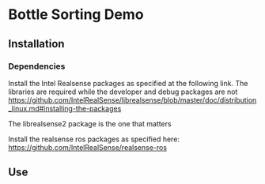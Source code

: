 # Bottle Sorting Demo



## Installation

### Dependencies

Install the Intel Realsense packages as specified at the following link. The libraries are required while the developer and debug packages are not https://github.com/IntelRealSense/librealsense/blob/master/doc/distribution_linux.md#installing-the-packages

The librealsense2 package is the one that matters

Install the realsense ros packages as specified here: https://github.com/IntelRealSense/realsense-ros



## Use

